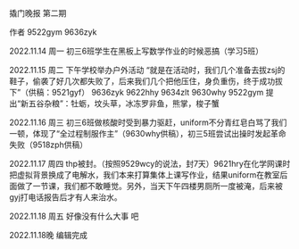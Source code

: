 撬门晚报 第二期

作者 9522gym 9636zyk

2022.11.14 周一
初三6班学生在黑板上写数学作业的时候恶搞（学习5班）

2022.11.15 周二
下午学校举办户外活动
“就是在活动时，我们几个准备去拔zsj的鞋子，偷袭了好几次都失败了，后来我们几个把他压住，身负重伤，终于成功拔下”（供稿：9521gyf）
9636zyk  9622hhy 9634zlt 9630why 9522gym 提出“新五谷杂粮”：牡蛎，坟头草，冰冻罗非鱼，熊掌，梭子蟹

2022.11.16 周三
初三6班做核酸时受到暴力驱赶，uniform不分青红皂白骂了我们一顿，体现了“全过程制服作主”（9630why供稿），初三5班尝试出操时发起革命失败（9518zph供稿）

2022.11.17 周四
thp被封。（按照9529wcy的说法，封7天）9621hry在化学网课时把虚拟背景换成了电解水，我们本来打算集体上课写作业，结果uniform在教室后面做了一节课，我们都不敢睡觉。另外，当天下午四楼男厕所一度被淹，后来被gyj打电话报告后才有人来治水。

2022.11.18 周五
好像没有什么大事 吧

2022.11.18晚 编辑完成